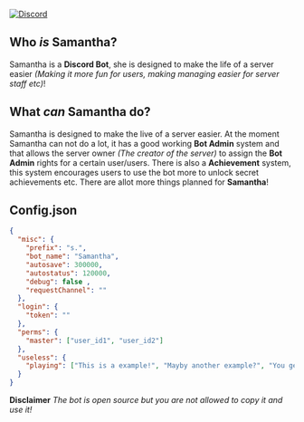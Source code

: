 [![Discord](https://discordapp.com/api/guilds/232091524492558336/embed.png)](https://www.discord.gg/nKCywwZ)

## Who *is* Samantha?
Samantha is a **Discord Bot**, she is designed to make the life of a server easier *(Making it more fun for users, making managing easier for server staff etc)*!

## What *can* Samantha do?
Samantha is designed to make the live of a server easier. At the moment Samantha can not do a lot, it has a good working **Bot Admin** system and that allows the server owner *(The creator of the server)* to assign the **Bot Admin** rights for a certain user/users. There is also a **Achievement** system, this system encourages users to use the bot more to unlock secret achievements etc. There are allot more things planned for **Samantha**!

## Config.json
```json
{
  "misc": {
    "prefix": "s.", 
    "bot_name": "Samantha", 
    "autosave": 300000, 
    "autostatus": 120000, 
    "debug": false ,
    "requestChannel": ""
  },
  "login": {
    "token": "" 
  },
  "perms": {
    "master": ["user_id1", "user_id2"] 
  },
  "useless": {
    "playing": ["This is a example!", "Mayby another example?", "You get how it works now..."] 
  }
}
```


**Disclaimer** *The bot is open source but you are not allowed to copy it and use it!*

